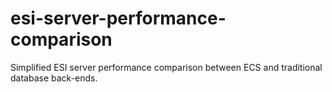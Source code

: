 # esi-server-performance-comparison
Simplified ESI server performance comparison between ECS and traditional database back-ends.
